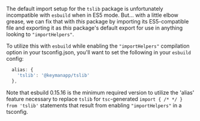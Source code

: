 The default import setup for the `tslib` package is unfortunately incompatible with `esbuild` when in ES5 mode.  But...
with a little elbow grease, we can fix that with _this_ package by importing its ES5-compatible file and exporting it
as _this_ package's default export for use in anything looking to `"importHelpers"`.

To utilize this with `esbuild` while enabling the `"importHelpers"` compilation option in your tsconfig.json, you'll want
to set the following in your `esbuild` config:

```javascript
  alias: {
    'tslib': '@keymanapp/tslib'
  },
```

Note that esbuild 0.15.16 is the minimum required version to utilize the 'alias' feature necessary to replace `tslib` for
`tsc`-generated `import { /* */ } from 'tslib'` statements that result from enabling `"importHelpers"` in a tsconfig.